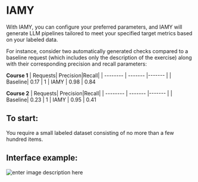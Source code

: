 # IAMY



With IAMY, you can configure your preferred parameters, and IAMY will generate LLM pipelines tailored to meet your specified target metrics based on your labeled data.

For instance, consider two automatically generated checks compared to a baseline request (which includes only the description of the exercise) along with their corresponding precision and recall parameters:

  **Course 1**
| Requests| Precision|Recall|
|  --------  |  -------  |-------  |
| Baseline| 0.17 | 1
| IAMY | 0.98 | 0.84

  **Course 2**
| Requests| Precision|Recall|
|  --------  |  -------  |-------  |
| Baseline| 0.23 | 1
| IAMY | 0.95 | 0.41

## To start:
You require a small labeled dataset consisting of no more than a few hundred items.

## Interface example:

![enter image description here](https://api.iawy.cc/static/Screenshot_2025-01-26%20174902.png)
